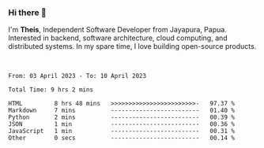 ### Hi there 👋

I'm <b>Theis</b>, Independent Software Developer from Jayapura, Papua. Interested in backend, software architecture, cloud computing, and distributed systems. In my spare time, I love building open-source products.

<br>

 
 <!--START_SECTION:waka-->

```text
From: 03 April 2023 - To: 10 April 2023

Total Time: 9 hrs 2 mins

HTML         8 hrs 48 mins   >>>>>>>>>>>>>>>>>>>>>>>>-   97.37 %
Markdown     7 mins          -------------------------   01.40 %
Python       2 mins          -------------------------   00.39 %
JSON         1 min           -------------------------   00.36 %
JavaScript   1 min           -------------------------   00.31 %
Other        0 secs          -------------------------   00.14 %
```

<!--END_SECTION:waka-->
